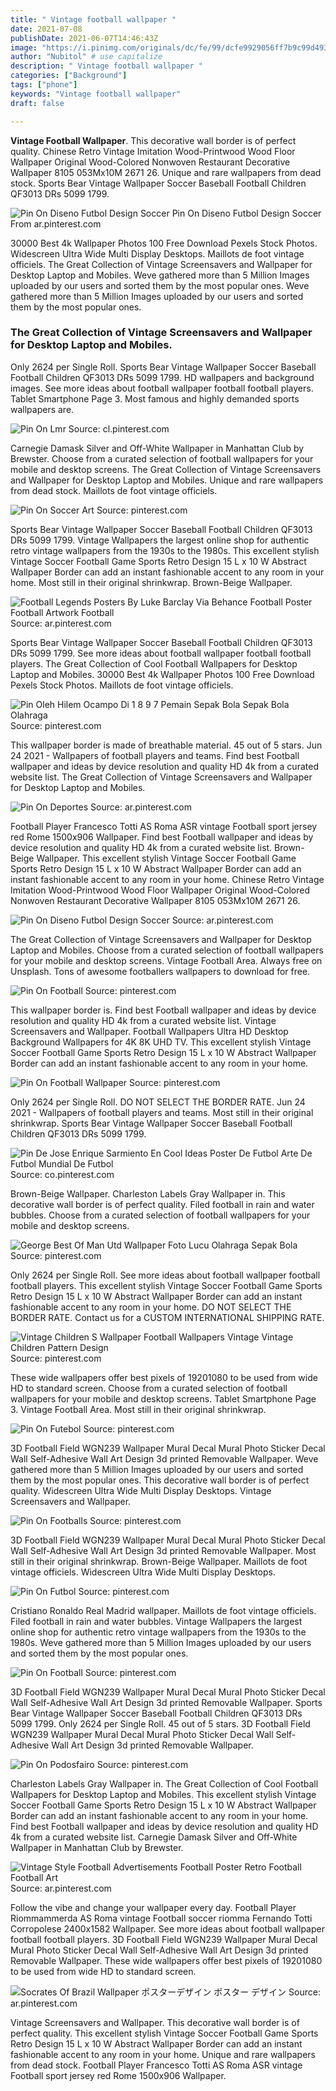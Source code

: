 ```yaml
---
title: " Vintage football wallpaper "
date: 2021-07-08
publishDate: 2021-06-07T14:46:43Z
image: "https://i.pinimg.com/originals/dc/fe/99/dcfe9929056ff7b9c99d4931f9a6f5a4.jpg"
author: "Nubitol" # use capitalize
description: " Vintage football wallpaper "
categories: ["Background"]
tags: ["phone"]
keywords: "Vintage football wallpaper"
draft: false

---
```



**Vintage Football Wallpaper**. This decorative wall border is of perfect quality. Chinese Retro Vintage Imitation Wood-Printwood Wood Floor Wallpaper Original Wood-Colored Nonwoven Restaurant Decorative Wallpaper 8105 053Mx10M 2671 26. Unique and rare wallpapers from dead stock. Sports Bear Vintage Wallpaper Soccer Baseball Football Children QF3013 DRs 5099 1799.

![Pin On Diseno Futbol Design Soccer](https://i.pinimg.com/originals/60/79/38/6079388f1340e831a17fe2b124b12cbb.jpg "Pin On Diseno Futbol Design Soccer")
Pin On Diseno Futbol Design Soccer From ar.pinterest.com


30000 Best 4k Wallpaper Photos 100 Free Download Pexels Stock Photos. Widescreen Ultra Wide Multi Display Desktops. Maillots de foot vintage officiels. The Great Collection of Vintage Screensavers and Wallpaper for Desktop Laptop and Mobiles. Weve gathered more than 5 Million Images uploaded by our users and sorted them by the most popular ones. Weve gathered more than 5 Million Images uploaded by our users and sorted them by the most popular ones.

### The Great Collection of Vintage Screensavers and Wallpaper for Desktop Laptop and Mobiles.

Only 2624 per Single Roll. Sports Bear Vintage Wallpaper Soccer Baseball Football Children QF3013 DRs 5099 1799. HD wallpapers and background images. See more ideas about football wallpaper football football players. Tablet Smartphone Page 3. Most famous and highly demanded sports wallpapers are.


![Pin On Lmr](https://i.pinimg.com/originals/4d/b0/a0/4db0a03fbd1f33825f37e49826a07eec.jpg "Pin On Lmr")
Source: cl.pinterest.com

Carnegie Damask Silver and Off-White Wallpaper in Manhattan Club by Brewster. Choose from a curated selection of football wallpapers for your mobile and desktop screens. The Great Collection of Vintage Screensavers and Wallpaper for Desktop Laptop and Mobiles. Unique and rare wallpapers from dead stock. Maillots de foot vintage officiels.

![Pin On Soccer Art](https://i.pinimg.com/originals/94/f9/0b/94f90bf420804a0008bb5a0d9001d375.jpg "Pin On Soccer Art")
Source: pinterest.com

Sports Bear Vintage Wallpaper Soccer Baseball Football Children QF3013 DRs 5099 1799. Vintage Wallpapers the largest online shop for authentic retro vintage wallpapers from the 1930s to the 1980s. This excellent stylish Vintage Soccer Football Game Sports Retro Design 15 L x 10 W Abstract Wallpaper Border can add an instant fashionable accent to any room in your home. Most still in their original shrinkwrap. Brown-Beige Wallpaper.

![Football Legends Posters By Luke Barclay Via Behance Football Poster Football Artwork Football](https://i.pinimg.com/originals/40/f2/f4/40f2f4eb07eeba0749e2262f0d17f09e.jpg "Football Legends Posters By Luke Barclay Via Behance Football Poster Football Artwork Football")
Source: ar.pinterest.com

Sports Bear Vintage Wallpaper Soccer Baseball Football Children QF3013 DRs 5099 1799. See more ideas about football wallpaper football football players. The Great Collection of Cool Football Wallpapers for Desktop Laptop and Mobiles. 30000 Best 4k Wallpaper Photos 100 Free Download Pexels Stock Photos. Maillots de foot vintage officiels.

![Pin Oleh Hilem Ocampo Di 1 8 9 7 Pemain Sepak Bola Sepak Bola Olahraga](https://i.pinimg.com/originals/a8/92/33/a89233feceefb8802819c7ad51bd5823.jpg "Pin Oleh Hilem Ocampo Di 1 8 9 7 Pemain Sepak Bola Sepak Bola Olahraga")
Source: pinterest.com

This wallpaper border is made of breathable material. 45 out of 5 stars. Jun 24 2021 - Wallpapers of football players and teams. Find best Football wallpaper and ideas by device resolution and quality HD 4k from a curated website list. The Great Collection of Vintage Screensavers and Wallpaper for Desktop Laptop and Mobiles.

![Pin On Deportes](https://i.pinimg.com/originals/a8/b5/09/a8b5098389bfdf941b6f0067aa296205.jpg "Pin On Deportes")
Source: ar.pinterest.com

Football Player Francesco Totti AS Roma ASR vintage Football sport jersey red Rome 1500x906 Wallpaper. Find best Football wallpaper and ideas by device resolution and quality HD 4k from a curated website list. Brown-Beige Wallpaper. This excellent stylish Vintage Soccer Football Game Sports Retro Design 15 L x 10 W Abstract Wallpaper Border can add an instant fashionable accent to any room in your home. Chinese Retro Vintage Imitation Wood-Printwood Wood Floor Wallpaper Original Wood-Colored Nonwoven Restaurant Decorative Wallpaper 8105 053Mx10M 2671 26.

![Pin On Diseno Futbol Design Soccer](https://i.pinimg.com/originals/60/79/38/6079388f1340e831a17fe2b124b12cbb.jpg "Pin On Diseno Futbol Design Soccer")
Source: ar.pinterest.com

The Great Collection of Vintage Screensavers and Wallpaper for Desktop Laptop and Mobiles. Choose from a curated selection of football wallpapers for your mobile and desktop screens. Vintage Football Area. Always free on Unsplash. Tons of awesome footballers wallpapers to download for free.

![Pin On Football](https://i.pinimg.com/564x/6e/27/f1/6e27f17bb1687d7d8f417ac7b2803845.jpg "Pin On Football")
Source: pinterest.com

This wallpaper border is. Find best Football wallpaper and ideas by device resolution and quality HD 4k from a curated website list. Vintage Screensavers and Wallpaper. Football Wallpapers Ultra HD Desktop Background Wallpapers for 4K 8K UHD TV. This excellent stylish Vintage Soccer Football Game Sports Retro Design 15 L x 10 W Abstract Wallpaper Border can add an instant fashionable accent to any room in your home.

![Pin On Football Wallpaper](https://i.pinimg.com/originals/98/d9/3f/98d93ff159b430c3958ecda4a446394d.jpg "Pin On Football Wallpaper")
Source: pinterest.com

Only 2624 per Single Roll. DO NOT SELECT THE BORDER RATE. Jun 24 2021 - Wallpapers of football players and teams. Most still in their original shrinkwrap. Sports Bear Vintage Wallpaper Soccer Baseball Football Children QF3013 DRs 5099 1799.

![Pin De Jose Enrique Sarmiento En Cool Ideas Poster De Futbol Arte De Futbol Mundial De Futbol](https://i.pinimg.com/originals/74/df/06/74df063aa708edb70d9a1ff61a336a69.png "Pin De Jose Enrique Sarmiento En Cool Ideas Poster De Futbol Arte De Futbol Mundial De Futbol")
Source: co.pinterest.com

Brown-Beige Wallpaper. Charleston Labels Gray Wallpaper in. This decorative wall border is of perfect quality. Filed football in rain and water bubbles. Choose from a curated selection of football wallpapers for your mobile and desktop screens.

![George Best Of Man Utd Wallpaper Foto Lucu Olahraga Sepak Bola](https://i.pinimg.com/originals/cb/cd/ae/cbcdae62a779fe6da63c798d39e57c22.jpg "George Best Of Man Utd Wallpaper Foto Lucu Olahraga Sepak Bola")
Source: pinterest.com

Only 2624 per Single Roll. See more ideas about football wallpaper football football players. This excellent stylish Vintage Soccer Football Game Sports Retro Design 15 L x 10 W Abstract Wallpaper Border can add an instant fashionable accent to any room in your home. DO NOT SELECT THE BORDER RATE. Contact us for a CUSTOM INTERNATIONAL SHIPPING RATE.

![Vintage Children S Wallpaper Football Wallpapers Vintage Vintage Children Pattern Design](https://i.pinimg.com/474x/41/f9/4e/41f94e43f080357400f68ca13ccd6dfa.jpg "Vintage Children S Wallpaper Football Wallpapers Vintage Vintage Children Pattern Design")
Source: pinterest.com

These wide wallpapers offer best pixels of 19201080 to be used from wide HD to standard screen. Choose from a curated selection of football wallpapers for your mobile and desktop screens. Tablet Smartphone Page 3. Vintage Football Area. Most still in their original shrinkwrap.

![Pin On Futebol](https://i.pinimg.com/originals/e7/f8/1a/e7f81abd105711c3dfc4c8ff482dc29c.png "Pin On Futebol")
Source: pinterest.com

3D Football Field WGN239 Wallpaper Mural Decal Mural Photo Sticker Decal Wall Self-Adhesive Wall Art Design 3d printed Removable Wallpaper. Weve gathered more than 5 Million Images uploaded by our users and sorted them by the most popular ones. This decorative wall border is of perfect quality. Widescreen Ultra Wide Multi Display Desktops. Vintage Screensavers and Wallpaper.

![Pin On Footballs](https://i.pinimg.com/originals/df/5e/ee/df5eee98b226d7b05d22f27bd6090a38.jpg "Pin On Footballs")
Source: pinterest.com

3D Football Field WGN239 Wallpaper Mural Decal Mural Photo Sticker Decal Wall Self-Adhesive Wall Art Design 3d printed Removable Wallpaper. Most still in their original shrinkwrap. Brown-Beige Wallpaper. Maillots de foot vintage officiels. Widescreen Ultra Wide Multi Display Desktops.

![Pin On Futbol](https://i.pinimg.com/originals/96/22/5d/96225debe7986a6a3dbd87edae023495.jpg "Pin On Futbol")
Source: pinterest.com

Cristiano Ronaldo Real Madrid wallpaper. Maillots de foot vintage officiels. Filed football in rain and water bubbles. Vintage Wallpapers the largest online shop for authentic retro vintage wallpapers from the 1930s to the 1980s. Weve gathered more than 5 Million Images uploaded by our users and sorted them by the most popular ones.

![Pin On Football](https://i.pinimg.com/originals/e3/ab/05/e3ab05b1feca4d95e86558b4dd3ed330.jpg "Pin On Football")
Source: pinterest.com

3D Football Field WGN239 Wallpaper Mural Decal Mural Photo Sticker Decal Wall Self-Adhesive Wall Art Design 3d printed Removable Wallpaper. Sports Bear Vintage Wallpaper Soccer Baseball Football Children QF3013 DRs 5099 1799. Only 2624 per Single Roll. 45 out of 5 stars. 3D Football Field WGN239 Wallpaper Mural Decal Mural Photo Sticker Decal Wall Self-Adhesive Wall Art Design 3d printed Removable Wallpaper.

![Pin On Podosfairo](https://i.pinimg.com/originals/7f/78/03/7f7803f1ad12cf41b761e694b620ebfb.png "Pin On Podosfairo")
Source: pinterest.com

Charleston Labels Gray Wallpaper in. The Great Collection of Cool Football Wallpapers for Desktop Laptop and Mobiles. This excellent stylish Vintage Soccer Football Game Sports Retro Design 15 L x 10 W Abstract Wallpaper Border can add an instant fashionable accent to any room in your home. Find best Football wallpaper and ideas by device resolution and quality HD 4k from a curated website list. Carnegie Damask Silver and Off-White Wallpaper in Manhattan Club by Brewster.

![Vintage Style Football Advertisements Football Poster Retro Football Football Art](https://i.pinimg.com/originals/90/bb/91/90bb91dddfd3a0c67954574e7cd26cb8.png "Vintage Style Football Advertisements Football Poster Retro Football Football Art")
Source: ar.pinterest.com

Follow the vibe and change your wallpaper every day. Football Player Riommammerda AS Roma vintage Football soccer riomma Fernando Totti Corropolese 2400x1582 Wallpaper. See more ideas about football wallpaper football football players. 3D Football Field WGN239 Wallpaper Mural Decal Mural Photo Sticker Decal Wall Self-Adhesive Wall Art Design 3d printed Removable Wallpaper. These wide wallpapers offer best pixels of 19201080 to be used from wide HD to standard screen.

![Socrates Of Brazil Wallpaper ポスターデザイン ポスター デザイン](https://i.pinimg.com/originals/dc/fe/99/dcfe9929056ff7b9c99d4931f9a6f5a4.jpg "Socrates Of Brazil Wallpaper ポスターデザイン ポスター デザイン")
Source: ar.pinterest.com

Vintage Screensavers and Wallpaper. This decorative wall border is of perfect quality. This excellent stylish Vintage Soccer Football Game Sports Retro Design 15 L x 10 W Abstract Wallpaper Border can add an instant fashionable accent to any room in your home. Unique and rare wallpapers from dead stock. Football Player Francesco Totti AS Roma ASR vintage Football sport jersey red Rome 1500x906 Wallpaper.

